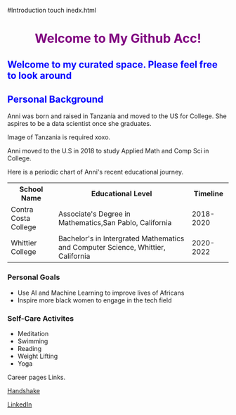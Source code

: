 #Introduction
touch inedx.html

<!DOCTYPE html>

<html>
  <head>
    <title>Anni Bamwenda</title>
  </head>
  <body>
    <h1 style="color:purple;text-align:center;">Welcome to My Github Acc!</h1>
    <style>
      h2 {
          color:blue;
      }
    </style>
    <h2>Welcome to my curated space. Please feel free to look around</h2>
    <h2>Personal Background</h2>
    Anni was born and raised in Tanzania and moved to the US for College. She aspires to be a data scientist once she graduates.
    <p>Image of Tanzania is required xoxo.</p>
    <p>Anni moved to the U.S in 2018 to study Applied Math and Comp Sci in College.</p>
    <p>Here is a periodic chart of Anni's recent educational journey.</p>
    <table>
     <tr>
       <th>School Name</th>
       <th>Educational Level</th>
       <th>Timeline</th>
    <tr>
      <td>Contra Costa College</td>
      <td>Associate's Degree in Mathematics,San Pablo, California</td>
      <td>2018-2020</td>
    </tr>
    <tr>
      <td>Whittier College</td>
      <td>Bachelor's in Intergrated Mathematics and Computer Science, Whittier, California</td>
      <td>2020-2022</td>
    </tr>
    </table> 
    <h3>Personal Goals</h3>
    <ul>
      <li>Use AI and Machine Learning to improve lives of Africans</li>
      <li>Inspire more black women to engage in the tech field</li>
    </ul>
    <h3>Self-Care Activites</h3>
    <ul>
      <li>Meditation</li>
      <li>Swimming</li>
      <li>Reading</li>
      <li>Weight Lifting</li>
      <li>Yoga</li>
    </ul>
    <p> Career pages Links.</p>
    <a href = "https://app.joinhandshake.com/users/27520378">Handshake</a>
    <p>
    <a href = "https://www.linkedin.com/in/anni-bamwenda-402005192/">LinkedIn</a>
    </p>
  </body> 
</html>
